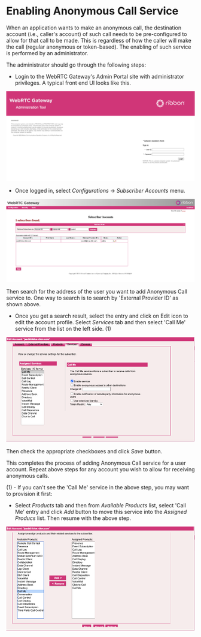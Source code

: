 [COPYRIGHT © 2024 RIBBON COMMUNICATIONS OPERATING COMPANY, INC. ALL RIGHTS RESERVED]: #

# Enabling Anonymous Call Service

When an application wants to make an anonymous call, the destination account (i.e., caller's account) of such call needs to be pre-configured to allow for that call to be made. This is regardless of how the caller will make the call (regular anonymous or token-based). The enabling of such service is performed by an administrator.

The administrator should go through the following steps:

- Login to the WebRTC Gateway's Admin Portal site with administrator privileges. A typical front end UI looks like this.

![Admin Portal](admin_portal.png)

- Once logged in, select _Configurations_ -> _Subscriber Accounts_ menu.

![Subscriber Accounts](subscriber_accounts.png)

Then search for the address of the user you want to add Anonymous Call service to.
One way to search is to search by 'External Provider ID' as shown above.

- Once you get a search result, select the entry and click on Edit icon to edit the account profile. Select _Services_ tab and then select 'Call Me' service from the list on the left side. (1)

![Adding CallMe Service](adding_callme_service.png)

Then check the appropriate checkboxes and click _Save_ button.

This completes the process of adding Anonymous Call service for a user account.
Repeat above steps for any account you wish to allow for receiving anonymous calls.

(1) - If you can't see the 'Call Me' service in the above step, you may want to provision it first:

- Select _Products_ tab and then from _Available Products_ list, select 'Call Me' entry and click _Add_ button to move this service into the _Assigned Producs_ list. Then resume with the above step.

![Provisioninging CallMe Service](provisioning_callme_service.png)

[COPYRIGHT © 2024 RIBBON COMMUNICATIONS OPERATING COMPANY, INC. ALL RIGHTS RESERVED]: #


